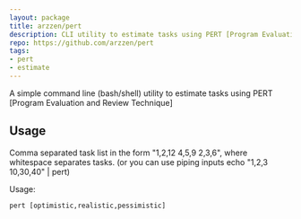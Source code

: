 ```yaml
---
layout: package
title: arzzen/pert
description: CLI utility to estimate tasks using PERT [Program Evaluation and Review Technique]
repo: https://github.com/arzzen/pert
tags:
- pert
- estimate
---
```

 
A simple command line (bash/shell) utility to estimate tasks using PERT [Program Evaluation and Review Technique]
 
## Usage
 
Comma separated task list in the form "1,2,12 4,5,9 2,3,6", where whitespace separates tasks. (or you can use piping inputs echo "1,2,3 10,30,40" | pert)

Usage:

	pert [optimistic,realistic,pessimistic]